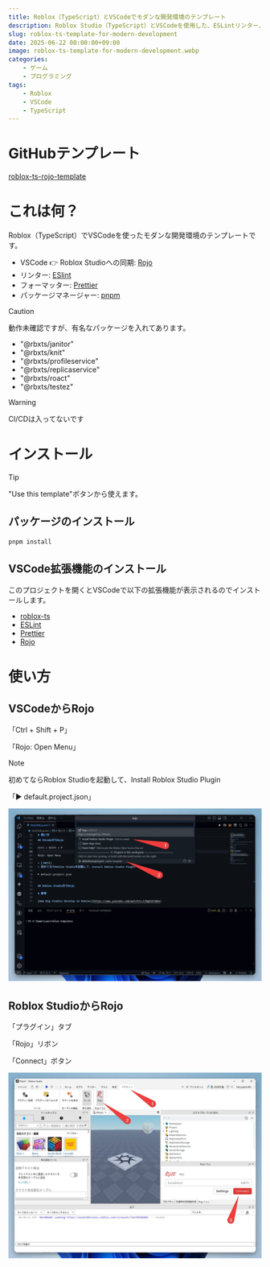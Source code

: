 ```yaml
---
title: Roblox（TypeScript）とVSCodeでモダンな開発環境のテンプレート
description: Roblox Studio（TypeScript）とVSCodeを使用した、ESLintリンター、Prettierフォーマッター、pnpmパッケージマネージャーのGitHubテンプレートを作成しました
slug: roblox-ts-template-for-modern-development
date: 2025-06-22 00:00:00+09:00
image: roblox-ts-template-for-modern-development.webp
categories:
    - ゲーム
    - プログラミング
tags:
    - Roblox
    - VSCode
    - TypeScript
---
```


# GitHubテンプレート

[roblox-ts-rojo-template](https://github.com/takoyakisoft/roblox-ts-rojo-template)

# これは何？

Roblox（TypeScript）でVSCodeを使ったモダンな開発環境のテンプレートです。

- VSCode 👉 Roblox Studioへの同期: [Rojo](https://github.com/rojo-rbx/rojo)
- リンター: [ESlint](https://github.com/eslint/eslint)
- フォーマッター: [Prettier](https://github.com/prettier/prettier)
- パッケージマネージャー: [pnpm](https://github.com/pnpm/pnpm)

> [!CAUTION]
> 動作未確認ですが、有名なパッケージを入れてあります。

- "@rbxts/janitor"
- "@rbxts/knit"
- "@rbxts/profileservice"
- "@rbxts/replicaservice"
- "@rbxts/roact"
- "@rbxts/testez"

> [!WARNING]
> CI/CDは入ってないです

# インストール

> [!TIP]
> "Use this template"ボタンから使えます。

## パッケージのインストール

```bash
pnpm install
```

## VSCode拡張機能のインストール

このプロジェクトを開くとVSCodeで以下の拡張機能が表示されるのでインストールします。

- [roblox-ts](https://marketplace.visualstudio.com/items?itemName=Roblox-TS.vscode-roblox-ts)
- [ESLint](https://marketplace.visualstudio.com/items?itemName=dbaeumer.vscode-eslint)
- [Prettier](https://marketplace.visualstudio.com/items?itemName=esbenp.prettier-vscode)
- [Rojo](https://marketplace.visualstudio.com/items?itemName=evaera.vscode-rojo)


# 使い方

## VSCodeからRojo

「Ctrl + Shift + P」

「Rojo: Open Menu」

> [!NOTE]
> 初めてならRoblox Studioを起動して、Install Roblox Studio Plugin

「▶ default.project.json」

![VSCodeからRojoの起動方法](Code_m5RjRhSECe.webp)

## Roblox StudioからRojo

「プラグイン」タブ

「Rojo」リボン

「Connect」ボタン

![Roblox StudioからRojoの接続方法](roblox-ts-template-for-modern-development.webp)
